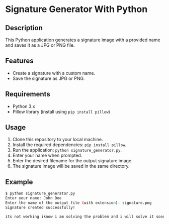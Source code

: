 # Signature Generator With Python


## Description
This Python application generates a signature image with a provided name and saves it as a JPG or PNG file.

## Features
- Create a signature with a custom name.
- Save the signature as JPG or PNG.

## Requirements
- Python 3.x
- Pillow library (install using `pip install pillow`)

## Usage
1. Clone this repository to your local machine.
2. Install the required dependencies: `pip install pillow`.
3. Run the application: `python signature_generator.py`.
4. Enter your name when prompted.
5. Enter the desired filename for the output signature image.
6. The signature image will be saved in the same directory.

## Example
```bash
$ python signature_generator.py
Enter your name: John Doe
Enter the name of the output file (with extension): signature.png
Signature created successfully!

its not working iknow i am solving the problem and i will solve it soon

